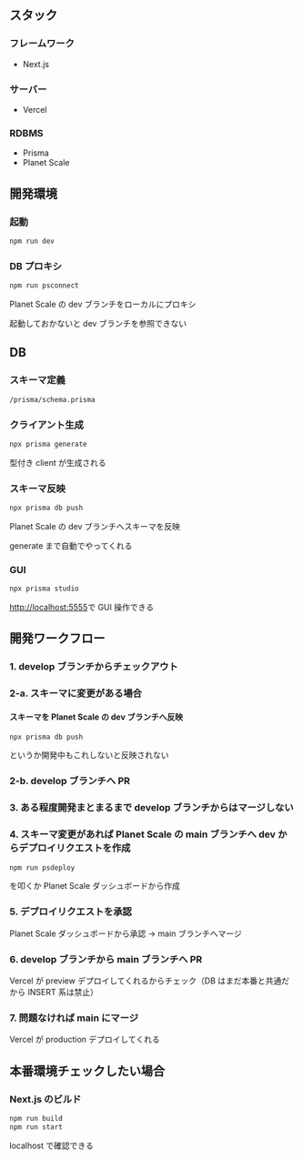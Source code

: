 ## スタック

### フレームワーク

- Next.js

### サーバー

- Vercel

### RDBMS

- Prisma
- Planet Scale

## 開発環境

### 起動

```bash
npm run dev
```

### DB プロキシ

```bash
npm run psconnect
```

Planet Scale の dev ブランチをローカルにプロキシ

起動しておかないと dev ブランチを参照できない

## DB

### スキーマ定義

```bash
/prisma/schema.prisma
```

### クライアント生成

```bash
npx prisma generate
```

型付き client が生成される

### スキーマ反映

```bash
npx prisma db push
```

Planet Scale の dev ブランチへスキーマを反映

generate まで自動でやってくれる

### GUI

```bash
npx prisma studio
```

[http://localhost:5555](http://localhost:5555)で GUI 操作できる

## 開発ワークフロー

### 1. develop ブランチからチェックアウト

### 2-a. スキーマに変更がある場合

#### スキーマを Planet Scale の dev ブランチへ反映

```bash
npx prisma db push
```

というか開発中もこれしないと反映されない

### 2-b. develop ブランチへ PR

### 3. ある程度開発まとまるまで develop ブランチからはマージしない

### 4. スキーマ変更があれば Planet Scale の main ブランチへ dev からデプロイリクエストを作成

```bash
npm run psdeploy
```

を叩くか Planet Scale ダッシュボードから作成

### 5. デプロイリクエストを承認

Planet Scale ダッシュボードから承認 → main ブランチへマージ

### 6. develop ブランチから main ブランチへ PR

Vercel が preview デプロイしてくれるからチェック（DB はまだ本番と共通だから INSERT 系は禁止）

### 7. 問題なければ main にマージ

Vercel が production デプロイしてくれる

## 本番環境チェックしたい場合

### Next.js のビルド

```bash
npm run build
npm run start
```

localhost で確認できる
